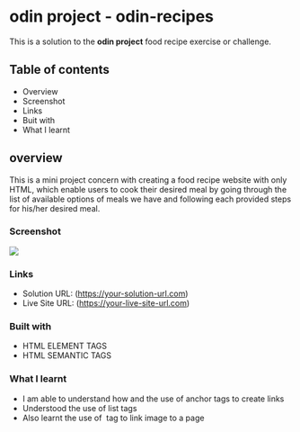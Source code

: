 # odin project - odin-recipes

This is a solution to the **odin project** food recipe exercise or challenge.

## Table of contents

- Overview
- Screenshot
- Links
- Buit with
- What I learnt

## overview
This is a mini project concern with creating a food recipe website with only HTML,
which enable users to cook their desired meal by going through the list of available options of meals we have and following each provided steps for his/her desired meal.

### Screenshot

![](./screenshot)

### Links

- Solution URL: (https://your-solution-url.com)
- Live Site URL: (https://your-live-site-url.com)

### Built with

- HTML ELEMENT TAGS
- HTML SEMANTIC TAGS

### What I learnt

- I am able to understand how and the use of anchor tags to create links
- Understood the use of list tags
- Also learnt the use of <img> tag to link image to a page
